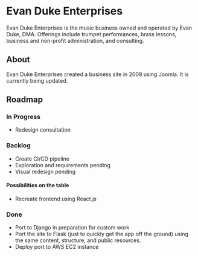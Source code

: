 # Evan Duke Enterprises

Evan Duke Enterprises is the music business owned and operated by Evan Duke, DMA. Offerings include
trumpet performances, brass lessons, business and non-profit administration, and consulting.

## About

Evan Duke Enterprises created a business site in 2008 using Joomla. It is currently being updated.

## Roadmap

### In Progress

- Redesign consultation

### Backlog

- Create CI/CD pipeline
- Exploration and requirements pending
- Visual redesign pending

#### Possibilities on the table

- Recreate frontend using React.js

### Done

- Port to Django in preparation for custom work
- Port the site to Flask (just to quickly get the app off the ground) using the same content, structure, and public resources.
- Deploy port to AWS EC2 instance
